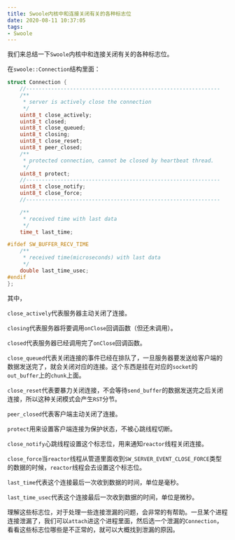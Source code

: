 ```yaml
---
title: Swoole内核中和连接关闭有关的各种标志位
date: 2020-08-11 10:37:05
tags:
- Swoole
---
```


我们来总结一下`Swoole`内核中和连接关闭有关的各种标志位。

在`swoole::Connection`结构里面：

```cpp
struct Connection {
    //--------------------------------------------------------------
    /**
     * server is actively close the connection
     */
    uint8_t close_actively;
    uint8_t closed;
    uint8_t close_queued;
    uint8_t closing;
    uint8_t close_reset;
    uint8_t peer_closed;
    /**
     * protected connection, cannot be closed by heartbeat thread.
     */
    uint8_t protect;
    //--------------------------------------------------------------
    uint8_t close_notify;
    uint8_t close_force;
    //--------------------------------------------------------------

    /**
     * received time with last data
     */
    time_t last_time;

#ifdef SW_BUFFER_RECV_TIME
    /**
     * received time(microseconds) with last data
     */
    double last_time_usec;
#endif
};
```

其中，

`close_actively`代表服务器主动关闭了连接。

`closing`代表服务器将要调用`onClose`回调函数（但还未调用）。

`closed`代表服务器已经调用完了`onClose`回调函数。

`close_queued`代表关闭连接的事件已经在排队了，一旦服务器要发送给客户端的数据发送完了，就会关闭对应的连接。这个东西是挂在对应的`socket`的`out_buffer`上的`chunk`上面。

`close_reset`代表要暴力关闭连接，不会等待`send_buffer`的数据发送完之后关闭连接，所以这种关闭模式会产生`RST`分节。

`peer_closed`代表客户端主动关闭了连接。

`protect`用来设置客户端连接为保护状态，不被心跳线程切断。

`close_notify`心跳线程设置这个标志位，用来通知`reactor`线程关闭连接。

`close_force`当`reactor`线程从管道里面收到`SW_SERVER_EVENT_CLOSE_FORCE`类型的数据的时候，`reactor`线程会去设置这个标志位。

`last_time`代表这个连接最后一次收到数据的时间，单位是毫秒。

`last_time_usec`代表这个连接最后一次收到数据的时间，单位是微秒。

理解这些标志位，对于处理一些连接泄漏的问题，会非常的有帮助。一旦某个进程连接泄漏了，我们可以`attach`进这个进程里面，然后选一个泄漏的`Connection`，看看这些标志位哪些是不正常的，就可以大概找到泄漏的原因。
